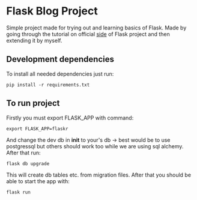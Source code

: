 # Flask Blog Project 

Simple project made for trying out and learning basics of Flask. Made by going through the tutorial on official [side](https://flask.palletsprojects.com/en/1.1.x/tutorial) of Flask project and then extending it by myself.

## Development dependencies

To install all needed dependencies just run: 

``` 
pip install -r requirements.txt
```

## To run project 
 
Firstly you must export FLASK_APP with command: 

```
export FLASK_APP=flaskr
```

And change the dev db in __init__ to your's db -> best would be to use postgressql but others should work too while we are using sql alchemy.
After that run: 

```
flask db upgrade
```

This will create db tables etc. from migration files.
After that you should be able to start the app with: 

``` 
flask run 
```